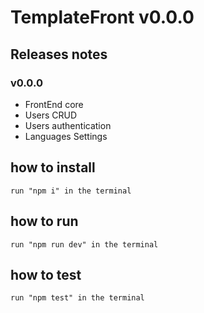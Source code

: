 # TemplateFront v0.0.0
## Releases notes

### v0.0.0

- FrontEnd core
- Users CRUD
- Users authentication
- Languages Settings 

## how to install
    run "npm i" in the terminal
## how to run
    run "npm run dev" in the terminal
## how to test
    run "npm test" in the terminal